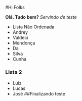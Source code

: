 #Hi Folks

**Olá. Tudo bem?**
_Servindo de teste_

 -  Lista Não Ordenada
 -  Andrey
 -  Valdeci
 -  Mendonça
 -  Da
 -  Silva
 -  Cunha

### Lista 2
 -  Luiz
 -  Lucas
 -  José
##Finalizando teste